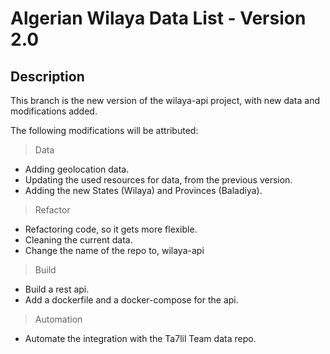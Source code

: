 # Algerian Wilaya Data List - Version 2.0

## Description

This branch is the new version of the wilaya-api project, with new data and modifications added.

The following modifications will be attributed:
	
> Data
- Adding geolocation data.
- Updating the used resources for data, from the previous version.
- Adding the new States (Wilaya) and Provinces (Baladiya).

> Refactor
- Refactoring code, so it gets more flexible.
- Cleaning the current data.
- Change the name of the repo to, wilaya-api

> Build
- Build a rest api.
- Add a dockerfile and a docker-compose for the api.

> Automation
- Automate the integration with the Ta7lil Team data repo.
